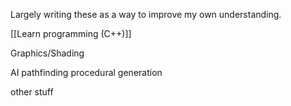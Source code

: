 Largely writing these as a way to improve my own understanding.


[[Learn programming (C++)]] 

Graphics/Shading

AI
pathfinding
procedural generation

other stuff
